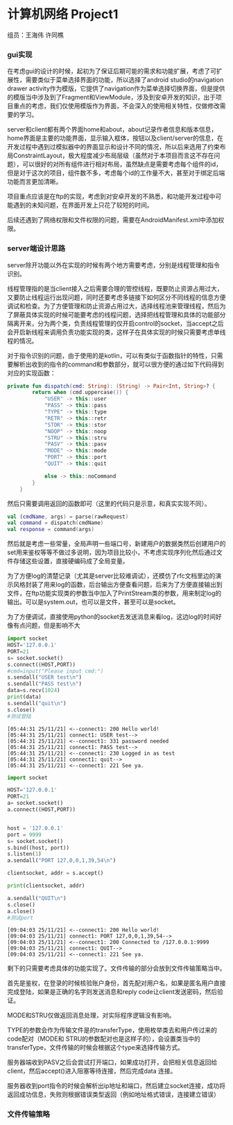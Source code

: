 # 计算机网络 Project1
组员：王海伟 许同樵

###  gui实现

在考虑gui的设计的时候，起初为了保证后期可能的需求和功能扩展，考虑了可扩展性，需要类似于菜单选择界面的功能，所以选择了android studio的navigation drawer activity作为模版，它提供了navigation作为菜单选择切换界面，但是提供的模版当中涉及到了Fragment和ViewModule，涉及到安卓开发的知识，出于项目重点的考虑，我们仅使用模版作为界面，不会深入的使用相关特性，仅做修改需要的学习。

server和client都有两个界面home和about，about记录作者信息和版本信息，home界面是主要的功能界面，显示输入框体，按钮以及client/server的信息，在开发过程中遇到过模拟器中的界面显示和设计不同的情况，所以后来选用了约束布局ConstraintLayout，极大程度减少布局层级（虽然对于本项目而言这不存在问题），可以很好的对所有组件进行相对布局，虽然缺点是需要考虑每个组件的id，但是对于这次的项目，组件数不多，考虑每个id的工作量不大，甚至对于绑定后端功能而言更加清晰。

项目重点应该是在ftp的实现，考虑到对安卓开发的不熟悉，和功能开发过程中可能遇到的未知问题，在界面开发上只花了较短的时间。

后续还遇到了网络权限和文件权限的问题，需要在AndroidManifest.xml中添加权限。



### server端设计思路

server除开功能以外在实现的时候有两个地方需要考虑，分别是线程管理和指令识别。

线程管理指的是当client接入之后需要合理的管控线程，既要防止资源占用过大，又要防止线程运行出现问题，同时还要考虑多链接下如何区分不同线程的信息方便调试和检查。为了方便管理和防止资源占用过大，选择线程池来管理线程，然后为了屏蔽具体实现的时候可能要考虑的线程问题，选择把线程管理和具体的功能部分隔离开来，分为两个类，负责线程管理的仅开启control的socket，当accept之后会开启新线程来调用负责功能实现的类，这样子在具体实现的时候只需要考虑单线程的情况。

对于指令识别的问题，由于使用的是kotlin，可以有类似于函数指针的特性，只需要解析出收到的指令的command和参数部分，就可以很方便的通过如下代码得到对应的实现函数：

```kotlin
private fun dispatch(cmd: String): (String) -> Pair<Int, String>? {
        return when (cmd.uppercase()) {
            "USER" -> this::user
            "PASS" -> this::pass
            "TYPE" -> this::type
            "RETR" -> this::retr
            "STOR" -> this::stor
            "NOOP" -> this::noop
            "STRU" -> this::stru
            "PASV" -> this::pasv
            "MODE" -> this::mode
            "PORT" -> this::port
            "QUIT" -> this::quit

            else -> this::noCommand
        }
    }
```

然后只需要调用返回的函数即可（这里的代码只是示意，和真实实现不同）。

```kotlin
val (cmdName, args) = parse(rawRequest)
val command = dispatch(cmdName)
val response = command(args)
```

然后就是考虑一些常量，全局声明一些端口号，新建用户的数据类然后创建用户的set用来鉴权等等不做过多说明，因为项目比较小，不考虑实现序列化然后通过文件存储这些设置，直接硬编码成了全局变量。

为了方便log的清楚记录（尤其是server比较难调试），还模仿了rfc文档里边的演示风格封装了用来log的函数，后台输出方便查看问题，后来为了方便直接输出到文件，在ftp功能实现类的参数当中加入了PrintStream类的参数，用来制定log的输出。可以是system.out，也可以是文件，甚至可以是socket。

为了方便调试，直接使用python的socket去发送消息来看log，这边log的时间好像有点问题，但是影响不大

```python
import socket
HOST='127.0.0.1'
PORT=21
s= socket.socket()
s.connect((HOST,PORT))
#cmd=input("Please input cmd:")
s.sendall("USER test\n")
s.sendall("PASS test\n")
data=s.recv(1024)
print(data)
s.sendall("quit\n")
s.close()
#测试登陆
```

```
[05:44:31 25/11/21] <--connect1: 200 Hello world!
[05:44:31 25/11/21] connect1: USER test-->
[05:44:31 25/11/21] <--connect1: 331 password needed
[05:44:31 25/11/21] connect1: PASS test-->
[05:44:31 25/11/21] <--connect1: 230 Logged in as test
[05:44:31 25/11/21] connect1: quit-->
[05:44:31 25/11/21] <--connect1: 221 See ya.
```

```python
import socket

HOST='127.0.0.1'
PORT=21
a= socket.socket()
a.connect((HOST,PORT))


host = '127.0.0.1'
port = 9999
s= socket.socket()
s.bind((host, port))
s.listen(1)
a.sendall("PORT 127,0,0,1,39,54\n")

clientsocket, addr = s.accept()

print(clientsocket, addr)

a.sendall("QUIT\n")
s.close()
a.close()
#测试port
```

```
[09:04:03 25/11/21] <--connect1: 200 Hello world!
[09:04:03 25/11/21] connect1: PORT 127,0,0,1,39,54-->
[09:04:03 25/11/21] <--connect1: 200 Connected to /127.0.0.1:9999
[09:04:03 25/11/21] connect1: QUIT-->
[09:04:03 25/11/21] <--connect1: 221 See ya.
```

剩下的只需要考虑具体的功能实现了。文件传输的部分会放到文件传输策略当中。

首先是鉴权，在登录的时候核验账户身份，首先配对用户名，如果是匿名用户直接完成登陆，如果是正确的名字则发送消息和reply code让client发送密码，然后验证。

MODE和STRU仅做返回消息处理，对实际程序逻辑没有影响。

TYPE的参数会作为传输文件是的transferType，使用枚举类去和用户传过来的code配对（MODE和 STRU的参数配对也是这样子的），会设置类当中的transferType，文件传输的时候会根据这个type来选择传输方式。

服务器端收到PASV之后会尝试打开端口，如果成功打开，会把相关信息返回给client，然后accept()进入阻塞等待连接，然后完成data 连接。

服务器收到port指令的时候会解析出ip地址和端口，然后建立socket连接，成功将返回成功信息，失败则根据错误类型返回（例如地址格式错误，连接建立错误）

### 文件传输策略


